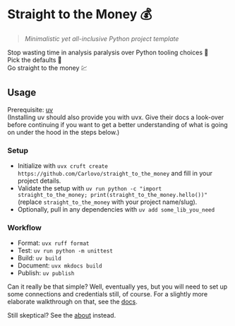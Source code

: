 # Straight to the Money 💰

> _Minimalistic yet all-inclusive Python project template_

Stop wasting time in analysis paralysis over Python tooling choices 💸  
Pick the defaults 💱  
Go straight to the money 💹

## Usage

Prerequisite: [uv](https://docs.astral.sh/uv/)  
(Installing uv should also provide you with uvx.
Give their docs a look-over before continuing if you want to get a better understanding of what is going on under the hood in the steps below.)

### Setup

- Initialize with `uvx cruft create https://github.com/Carlovo/straight_to_the_money` and fill in your project details.
- Validate the setup with `uv run python -c "import straight_to_the_money; print(straight_to_the_money.hello())"` (replace `straight_to_the_money` with your project name/slug).
- Optionally, pull in any dependencies with `uv add some_lib_you_need`

### Workflow

- Format: `uvx ruff format`
- Test: `uv run python -m unittest`
- Build: `uv build`
- Document: `uvx mkdocs build`
- Publish: `uv publish`

Can it really be that simple?
Well, eventually yes, but you will need to set up some connections and credentials still, of course.
For a slightly more elaborate walkthrough on that, see the [docs](https://carlovo.github.io/straight_to_the_money/walkthrough/).

Still skeptical?
See the [about](https://carlovo.github.io/straight_to_the_money/about/) instead.
